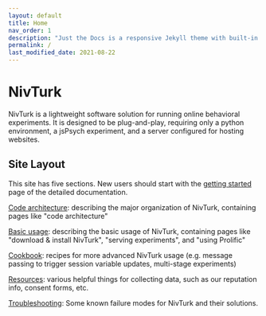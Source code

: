 ```yaml
---
layout: default
title: Home
nav_order: 1
description: "Just the Docs is a responsive Jekyll theme with built-in search that is easily customizable and hosted on GitHub Pages."
permalink: /
last_modified_date: 2021-08-22
---
```


# NivTurk

NivTurk is a lightweight software solution for running online behavioral experiments. It is designed to be plug-and-play, requiring only a python environment, a jsPsych experiment, and a server configured for hosting websites.

## Site Layout

This site has five sections. New users should start with the [getting started](/nivturk/docs/detailed-documentation/getting-started) page of the detailed documentation.

[Code architecture](/nivturk/docs/architecture): describing the major organization of NivTurk, containing pages like "code architecture"

[Basic usage](/nivturk/docs/basic-usage): describing the basic usage of NivTurk, containing pages like "download & install NivTurk", "serving experiments", and "using Prolific"

[Cookbook](/nivturk/docs/quickstart): recipes for more advanced NivTurk usage (e.g. message passing to trigger session variable updates, multi-stage experiments)

[Resources](/nivturk/docs/resources/): various helpful things for collecting data, such as our reputation info, consent forms, etc.

[Troubleshooting](/nivturk/docs/troubleshooting): Some known failure modes for NivTurk and their solutions.
